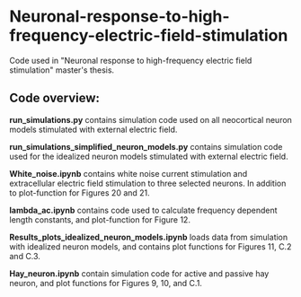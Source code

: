 # Neuronal-response-to-high-frequency-electric-field-stimulation

Code used in "Neuronal response to high-frequency electric field stimulation" master's thesis.

## Code overview:

**run_simulations.py** contains simulation code used on all neocortical neuron models stimulated with external electric field.

**run_simulations_simplified_neuron_models.py** contains simulation code used for the idealized neuron models stimulated with external electric field. 

**White_noise.ipynb** contains white noise current stimulation and extracellular electric field stimulation to three selected neurons. In addition to plot-function for Figures 20 and 21.

**lambda_ac.ipynb** contains code used to calculate frequency dependent length constants, and plot-function for Figure 12.

**Results_plots_idealized_neuron_models.ipynb** loads data from simulation with idealized neuron models, and contains plot functions for Figures 11, C.2 and C.3. 

**Hay_neuron.ipynb** contain simulation code for active and passive hay neuron, and plot functions for Figures 9, 10, and C.1.

